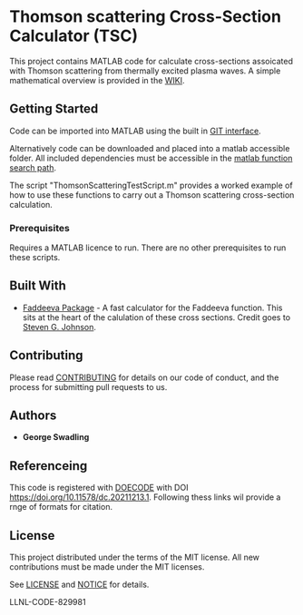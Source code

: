 # Thomson scattering Cross-Section Calculator (TSC)

This project contains MATLAB code for calculate cross-sections assoicated with Thomson scattering from thermally excited plasma waves. A simple mathematical overview is provided in the [WIKI](https://github.com/LLNL/Thomson-Scattering-Cross-Section-Calculator/wiki/Calculation-of-the-Thomson-Scattering-Cross-Section).

## Getting Started

Code can be imported into MATLAB using the built in [GIT interface](https://www.mathworks.com/help/matlab/matlab_prog/retrieve-from-git-repository.html).

Alternatively code can be downloaded and placed into a matlab accessible folder. All included dependencies must be accessible in the [matlab function search path](https://www.mathworks.com/help/matlab/matlab_env/what-is-the-matlab-search-path.html?searchHighlight=search%20path&s_tid=srchtitle_search%20path_1).

The script "ThomsonScatteringTestScript.m" provides a worked example of how to use these functions to carry out a Thomson scattering cross-section calculation.

### Prerequisites

Requires a MATLAB licence to run. There are no other prerequisites to run these scripts.

## Built With

* [Faddeeva Package](http://ab-initio.mit.edu/wiki/index.php/Faddeeva_Package) - A fast calculator for the Faddeeva function. This sits at the heart of the calulation of these cross sections. Credit goes to [Steven G. Johnson](https://math.mit.edu/~stevenj/).

## Contributing

Please read [CONTRIBUTING](https://github.com/LLNL/Thomson-Scattering-Cross-Section-Calculator/blob/main/CONTRIBUTING.md) for details on our code of conduct, and the process for submitting pull requests to us.

## Authors

* **George Swadling** 

## Referenceing

This code is registered with [DOECODE](https://www.osti.gov/doecode/biblio/68245) with DOI https://doi.org/10.11578/dc.20211213.1. Following thess links wil provide a rnge of formats for citation.

## License

This project distributed under the terms of the MIT license. All new contributions must be made under the MIT licenses.

See [LICENSE](https://github.com/LLNL/Thomson-Scattering-Cross-Section-Calculator/blob/main/LICENCE.md) and [NOTICE](https://github.com/LLNL/Thomson-Scattering-Cross-Section-Calculator/blob/main/NOTICE.md) for details.

LLNL-CODE-829981
